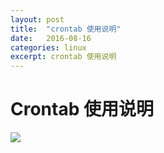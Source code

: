 ```yaml
---
layout: post
title:  "crontab 使用说明"
date:   2016-08-16
categories: linux
excerpt: crontab 使用说明 
---
```


# Crontab 使用说明
![](https://camo.githubusercontent.com/df6a8fa3e0ed7249ae137386de993af9597b2172/68747470733a2f2f696d672e616c6963646e2e636f6d2f7470732f544231345178334d585858585858415856585858585858585858582d3532332d3431392e6a7067)
